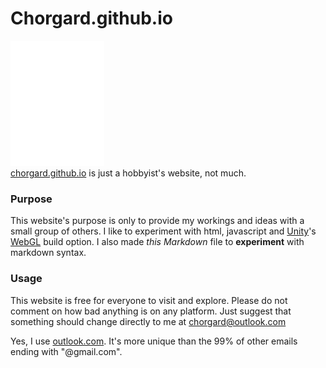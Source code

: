 # Chorgard.github.io

![Chorgard](img/king.gif)  
[chorgard.github.io](https://chorgard.github.io) is just a hobbyist's website, not much.

### Purpose

This website's purpose is only to provide my workings and ideas with a small group of others.
I like to experiment with html, javascript and [Unity](https://www.unity.com)'s [WebGL](https://en.wikipedia.org/wiki/WebGL) build option.
I also made *this* _Markdown_ file to **experiment** with markdown syntax.

### Usage

This website is free for everyone to visit and explore. Please do not comment on how bad anything is
on any platform. Just suggest that something should change directly to me at chorgard@outlook.com

Yes, I use [outlook.com](https://www.outlook.com). It's more unique than the 99% of other emails ending with "@gmail.com".

     
